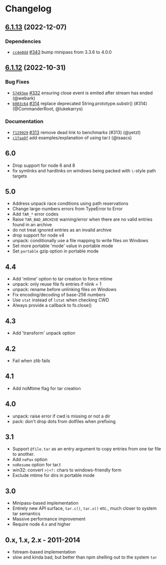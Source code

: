 # Changelog

## [6.1.13](https://github.com/npm/node-tar/compare/v6.1.12...v6.1.13) (2022-12-07)

### Dependencies

* [`cc4e0dd`](https://github.com/npm/node-tar/commit/cc4e0ddfe523a0bce383846a67442c637a65d486) [#343](https://github.com/npm/node-tar/pull/343) bump minipass from 3.3.6 to 4.0.0

## [6.1.12](https://github.com/npm/node-tar/compare/v6.1.11...v6.1.12) (2022-10-31)

### Bug Fixes

* [`57493ee`](https://github.com/npm/node-tar/commit/57493ee66ece50d62114e02914282fc37be3a91a) [#332](https://github.com/npm/node-tar/pull/332) ensuring close event is emited after stream has ended (@webark)
* [`b003c64`](https://github.com/npm/node-tar/commit/b003c64f624332e24e19b30dc011069bb6708680) [#314](https://github.com/npm/node-tar/pull/314) replace deprecated String.prototype.substr() (#314) (@CommanderRoot, @lukekarrys)

### Documentation

* [`f129929`](https://github.com/npm/node-tar/commit/f12992932f171ea248b27fad95e7d489a56d31ed) [#313](https://github.com/npm/node-tar/pull/313) remove dead link to benchmarks (#313) (@yetzt)
* [`c1faa9f`](https://github.com/npm/node-tar/commit/c1faa9f44001dfb0bc7638b2850eb6058bd56a4a) add examples/explanation of using tar.t (@isaacs)

## 6.0

- Drop support for node 6 and 8
- fix symlinks and hardlinks on windows being packed with `\`-style path
  targets

## 5.0

- Address unpack race conditions using path reservations
- Change large-numbers errors from TypeError to Error
- Add `TAR_*` error codes
- Raise `TAR_BAD_ARCHIVE` warning/error when there are no valid entries
  found in an archive
- do not treat ignored entries as an invalid archive
- drop support for node v4
- unpack: conditionally use a file mapping to write files on Windows
- Set more portable 'mode' value in portable mode
- Set `portable` gzip option in portable mode

## 4.4

- Add 'mtime' option to tar creation to force mtime
- unpack: only reuse file fs entries if nlink = 1
- unpack: rename before unlinking files on Windows
- Fix encoding/decoding of base-256 numbers
- Use `stat` instead of `lstat` when checking CWD
- Always provide a callback to fs.close()

## 4.3

- Add 'transform' unpack option

## 4.2

- Fail when zlib fails

## 4.1

- Add noMtime flag for tar creation

## 4.0

- unpack: raise error if cwd is missing or not a dir
- pack: don't drop dots from dotfiles when prefixing

## 3.1

- Support `@file.tar` as an entry argument to copy entries from one tar
  file to another.
- Add `noPax` option
- `noResume` option for tar.t
- win32: convert `>|<?:` chars to windows-friendly form
- Exclude mtime for dirs in portable mode

## 3.0

- Minipass-based implementation
- Entirely new API surface, `tar.c()`, `tar.x()` etc., much closer to
  system tar semantics
- Massive performance improvement
- Require node 4.x and higher

## 0.x, 1.x, 2.x - 2011-2014

- fstream-based implementation
- slow and kinda bad, but better than npm shelling out to the system `tar`
